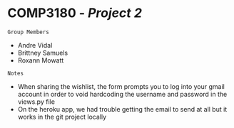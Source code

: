 # COMP3180 - *Project 2*

`Group Members`

* Andre Vidal
* Brittney Samuels
* Roxann Mowatt

`Notes`

* When sharing the wishlist, the form prompts you to log into your gmail account in order to void hardcoding the username and password in the views.py file
* On the heroku app, we had trouble getting the email to send at all but it works in the git project locally
